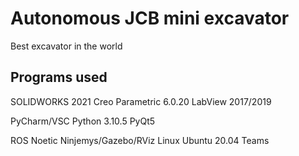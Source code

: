 # Autonomous JCB mini excavator
Best excavator in the world

## Programs used
SOLIDWORKS 2021
Creo Parametric 6.0.20
LabView 2017/2019

PyCharm/VSC
Python 3.10.5
PyQt5

ROS Noetic Ninjemys/Gazebo/RViz
Linux Ubuntu 20.04
Teams
